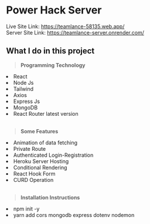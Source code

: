 # Power Hack Server

Live Site Link: https://teamlance-58135.web.app/
<br/>
Server Site Link: https://teamlance-server.onrender.com/

## What I do in this project
<b><blockquote> Programming Technology</blockquote></b>
<li>React</li>
<li>Node Js</li>
<li>Tailwind</li>
<li>Axios</li>
<li>Express Js</li>
<li>MongoDB</li>
<li>React Router latest version</li>
<br/>
<b><blockquote> Some Features</blockquote></b>
<li>Animation of data fetching</li>
<li>Private Route</li>
<li>Authenticated Login-Registration</li>
<li>Heroku Server Hosting</li>
<li>Conditional Rendering</li>
<li>React Hook Form</li>
<li>CURD Operation</li>
<br/>
<b><blockquote> Installation Instructions</blockquote></b>
<li>npm init -y</li>
<li>yarn add cors mongodb express dotenv nodemon</li>

